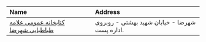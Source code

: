 | Name                                                       | Address                                       |
|:-----------------------------------------------------------|:----------------------------------------------|
| [كتابخانه عمومی علامه طباطبایی شهرضا](http://isfahanpl.ir) | شهرضا - خیابان شهید بهشتی - روبروی اداره پست. |
